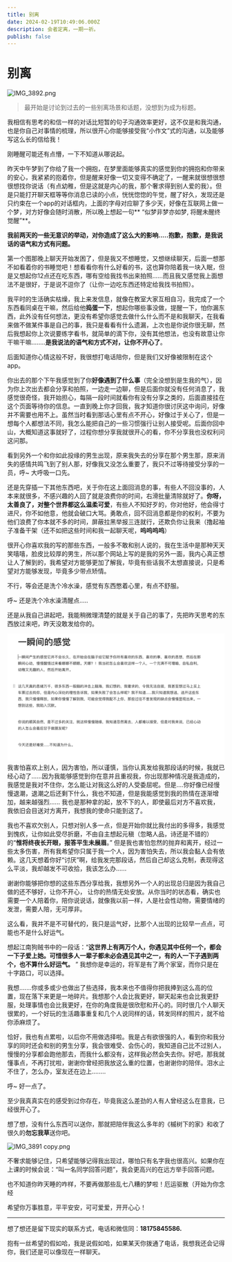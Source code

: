 ```yaml
---
title: 别离
date: 2024-02-19T10:49:06.000Z
description: 会者定离，一期一祈。
publish: false
---
```

# 别离
![IMG_3892.png](../../images/f0b9e5b18dfa6b3648d7e2e56be77e44.png)
> 最开始是讨论到过去的一些别离场景和话题，没想到为成为标题。


我相信有思考的和信一样的对话比短暂的句子沟通效率更好，这不仅是和我沟通，也是你自己对事情的梳理，所以很开心你能够接受我“小作文”式的沟通，以及能够写这么长的信给我！

刚睡醒可能还有点懵，一下不知道从哪说起。

昨天中午梦到了你给了我一个拥抱，在梦里面能够真实的感觉到你的拥抱和你带来的安心，我紧紧的抱着你，但是醒来好像一切又变得不确定了，一醒来就很想很想很想找你说话（有点幼稚，但是这就是内心的我，那个奢求得到别人爱的我）。但是只能打开聊天框等等你消息已读的小点，恍恍惚惚的午觉，醒了好久，发现还是只约束在一个app的对话框内，上面的字母对应聊了多少天，好像在互联网上做一个梦，对方好像会随时消散，所以晚上想起一句** “似梦非梦亦如梦, 将醒未醒终觉醒”**。

**我前两天的一些无意识的举动，对你造成了这么大的影响.....抱歉，抱歉，是我说话的语气和方式有问题。**

第一个图那晚上聊天开始发困了，但是我又不想睡觉，又想继续聊天，后面一想那不如看着你的书睡觉吧！想看看你有什么好看的书，这也算你陪着我一块入眠，但是又想起你12点还在吃东西，哪有空给我找书出来拍照......而且我又感觉我上面想法不是很好，于是说不逗你了（让你一边吃东西还特定给我找书拍照）。

我平时的生活确实枯燥，我上来发信息，就像在教室大家互相自习，我完成了一个东西看同桌在干嘛，然后给他**捣蛋一下**，想起你哪些事没做，提醒一下，怕你漏东西，此外没有任何想法，更没有希望你感觉去做什么什么而不是和我聊天，在我看来做不做某件事是自己的事，我只是看看有什么遗漏，上次也是你说你很无聊，然后我想起你上次说要练字看书，就简单的滴下你，没有其他想法，也没有故意让你干嘛干嘛........**是我说法的语气和方式不对，让你不开心了**。

后面知道你心情这般不好，我很想打电话陪你，但是我们又好像被限制在这个app。

你出去的那个下午我感觉到了你**好像遇到了什么事**（完全没想到是生我的气），因为你上次出去都会分享和拍照，一边走一边聊，但是后面你就没有任何消息了，我感觉很奇怪，我开始担心，每隔一段时间就看你有没有分享之类的，后面直接挂在这个页面等待你的信息。一直到晚上你才回我，我才知道你很讨厌这中询问，好像并不需要也用不上。虽然当时看到那话心里有点不开心，好像过于关心了，但是一想每个人都想法不同，我怎么能把自己的一些习惯强行让别人接受呢。后面你回中山，大概知道这事就好了，过程你想分享我就很开心的看，你不分享我也没权利问这问那。

看到另外一个和你如此投缘的男生出现，原来我失去的分享在那个男生那，原来消失的感情共鸣飞到了别人那，好像我又没怎么重要了，我只不过等待接受分享的一员，呼~ 大呼吸一口先。

还是先穿插一下其他东西吧，关于你在这上面回消息的事，有些人不回没事的，人本来就很多，不感兴趣的人回了就是浪费你的时间，右滑批量清除就好了。**你呀，太善良了，对整个世界都这么温柔可爱**，有些人不知好歹的，你对他好，他会得寸进尺，你不如他意，他就会破口大骂。勇敢点，回不回消息都是你的权利，不要为他们浪费了你本就不多的时间，屏蔽拉黑举报三连就行，还欺负你让我来（撸起袖子准备干架（还不如把这些时间和我一起聊天呢，**呜呜呜呜**）

很开心你喜欢我的写的那些东西，一般多不敢和别人说的，我在生活中是那种天天笑嘻嘻，脸皮比较厚的男生，所以那个网站上写的是我的另外一面，我内心真正想让人了解到的，我希望对方能够更加了解我，毕竟有些话我不太想直接说，只是希望对方能够发现，毕竟多少带点矫情。

不行，等会还是洗个冷水澡，感觉有东西憋着心里，有点不舒服。

呼~ 还是洗个冷水澡清醒点.....

还是从我自己讲起吧，我能稍微理清楚的就是关于自己的事了，先把昨天思考的东西放过来吧，昨天没敢发给你的。

![image.png](../../images/1e7ed9ca7e47a9709956d00e08048b72.png)
我害怕喜欢上别人，因为害怕，所以谨慎，当你认真发给我那段话的时候，我就已经心动了......因为我能够感觉到你在意并且重视我，你出现那种情况是我造成的，我感觉是我对不住你，怎么能让对我这么好的人受委屈呢。但是....你好像已经慢慢退潮，退潮之后还剩下什么，我也不知道，但是我能感觉到我的热情在逐渐增加，越来越强烈...... 我也是那种拿的起，放不下的人，即使最后对方不喜欢我，我依旧会目送对方离开，我想我的使命只能到这了。

我也不喜欢欠别人，只想对别人多一点，但是开始你就比我付出的多得多，我感觉到愧疚，让你如此受尽折磨，不由自主想起元稹（忽略人品，诗还是不错的）的“**惟将终夜长开眼，报答平生未展眉**。”   但是我也害怕忽然的抛弃和离开，经过一些太多伤害，所有我希望你只属于我一个人，因为害怕失去，所以我会黏人会有依赖。这几天想着你好“讨厌”啊，给我发完那段话，然后自己却这么克制，表现得这么平淡，我却越发不可收拾，我该怎么办......

谢谢你能够把你想的这些东西分享给我，我想另外一个人的出现总归是因为我自己做的还不够好，让你不开心， 让你的热情无处安放。从你当时的状态看，确实也需要一个人陪着你，陪你说说话，就像我以前一样，人是社会性动物，需要情绪的发泄，需要人陪，无可厚非。

这么看，我并不是不可替代的，我只是运气好，比那个人出现的比较早一点点，可能也不是什么好运气。

想起江南狗贼书中的一段话：“**这世界上有两万个人，你遇见其中任何一个，都会一下子爱上她。可惜很多人一辈子都未必会遇见其中之一，有的人一下子遇到两个，也不算什么好运气。** ”  我想你是幸运的，将军是有了两个家室，而你只是在十字路口，可以选择。

我想.......你或多或少也做出了些选择，我本来也不值得你把我捧到这么高的位置，现在落下来更是一地碎片。我想那个人会比我更好，聊天起来也会比我更舒服，处理事情也会比我更好，在你的角度我是很欣慰和开心的。同时很几个人聊天很累的，一个好玩的生活趣事重复和几个人说同样的话，转发同样的照片，就不给你添麻烦了。

恰好，我也有点累啦，以后你不用做选择啦。我是占有欲很强的人，看到你和我分享的同时还会和别的男生分享，我会很难受、会伤心的，我知道自己比不过别人，慢慢的分享都会跑他那去，而我什么都没有，这样我必然会失去你。好吧，那我就懂事点，不再打扰啦，谢谢你曾经把我放这么重的位置，也谢谢你的陪伴。泪水止不住了，怎么办，室友还在边上........

呼~ 好一点了。

至少我真真实在的感受到过你存在，毕竟我这么差劲的人有人曾经这么在意我，已经很开心了。

想了想，没有什么东西可以送你，那就把陪伴我这么多年的《槭树下的家》和收了很久的**勿忘我草**送你吧。

![IMG_3891 copy.png](../../images/30344829d8d988df735fa9f08c34296f.png)

不奢求能够记住，只希望能够记得我出现过，哪怕只有名字我也很高兴。如果你在上课的时候会说：“叫一名同学回答问题”，我会更高兴的在远方举手回答问题。

也不知道你昨天睡的咋样，不要再做那些乱七八糟的梦啦！厄运驱散（开始为你念经

希望你万事胜意，平平安安，可可爱爱，开开心心！

---

想了想还是留下现实的联系方式，电话和微信同：**18175845586.**

抱有一丝希望的假如哈，我是说假如哈，如果某天你拨通了电话，我想我还会记得你，我们还是可以像现在一样聊天。
